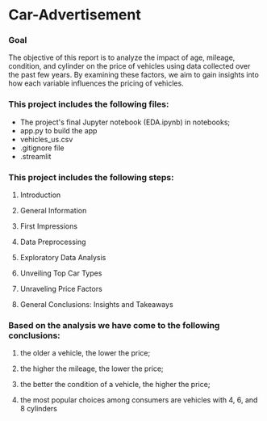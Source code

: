 # Car-Advertisement
### Goal
The objective of this report is to analyze the impact of age, mileage, condition, and cylinder on the price of vehicles using data collected over the past few years. By examining these factors, we aim to gain insights into how each variable influences the pricing of vehicles.
### This project includes the following files:

- The project's final Jupyter notebook (EDA.ipynb) in notebooks;
- app.py to build the app
- vehicles_us.csv
- .gitignore file
- .streamlit

### This project includes the following steps:

1. Introduction
  
2. General Information

3. First Impressions
 
4. Data Preprocessing
  
5. Exploratory Data Analysis

6. Unveiling Top Car Types
  
7. Unraveling Price Factors
  
8. General Conclusions: Insights and Takeaways
### Based on the analysis we have come to the following conclusions:

1. the older a vehicle, the lower the price;

2. the higher the mileage, the lower the price;

3. the better the condition of a vehicle, the higher the price;

4. the most popular choices among consumers are vehicles with 4, 6, and 8 cylinders

